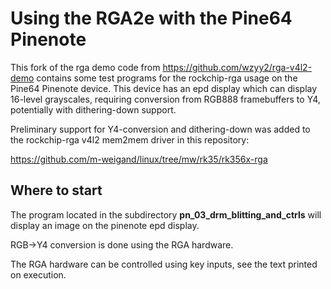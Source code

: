 # Using the RGA2e with the Pine64 Pinenote

This fork of the rga demo code from https://github.com/wzyy2/rga-v4l2-demo
contains some test programs for the rockchip-rga usage on the Pine64 Pinenote
device.
This device has an epd display which can display 16-level grayscales, requiring
conversion from RGB888 framebuffers to Y4, potentially with dithering-down
support.

Preliminary support for Y4-conversion and dithering-down was added to the
rockchip-rga v4l2 mem2mem driver in this repository:

https://github.com/m-weigand/linux/tree/mw/rk35/rk356x-rga

## Where to start

The program located in the subdirectory **pn_03_drm_blitting_and_ctrls** will
display an image on the pinenote epd display.

RGB->Y4 conversion is done using the RGA hardware.

The RGA hardware can be controlled using key inputs, see the text printed on
execution.
